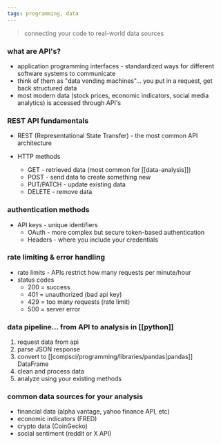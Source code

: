 ```yaml
---
tags: programming, data
---
```


> connecting your code to real-world data sources
### what are API's?
- application programming interfaces - standardized ways for different software systems to communicate
- think of them as "data vending machines"... you put in a request, get back structured data
- most modern data (stock prices, economic indicators, social media analytics) is accessed through API's

### REST API fundamentals
- REST (Representational State Transfer) - the most common API architecture

- HTTP methods
	- GET - retrieved data (most common for [[data-analysis]])
	- POST - send data to create something new
	- PUT/PATCH - update existing data
	- DELETE - remove data

### authentication methods
- API keys - unique identifiers
	- OAuth - more complex  but secure token-based authentication
	- Headers - where you include your credentials

### rate limiting & error handling
- rate limits - APIs restrict how many requests per minute/hour
- status codes
	- 200 = success
	- 401 = unauthorized (bad api key)
	- 429 = too many requests (rate limit)
	- 500 = server error

### data pipeline... from API to analysis in [[python]]
1. request data from api
2. parse JSON response
3. convert to [[compsci/programming/libraries/pandas|pandas]] DataFrame
4. clean and process data
5. analyze using your existing methods

### common data sources for your analysis
- financial data (alpha vantage, yahoo finance API, etc)
- economic indicators (FRED)
- crypto data (CoinGecko)
- social sentiment (reddit or X API)
 